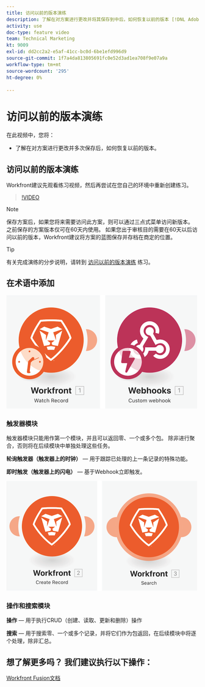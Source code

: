 ```yaml
---
title: 访问以前的版本演练
description: 了解在对方案进行更改并将其保存到中后，如何恢复以前的版本 [!DNL Adobe Workfront Fusion].
activity: use
doc-type: feature video
team: Technical Marketing
kt: 9009
exl-id: dd2cc2a2-e5af-41cc-bc0d-6be1efd996d9
source-git-commit: 1f7a4da813805691fc0e52d3ad1ea708f9e07a9a
workflow-type: tm+mt
source-wordcount: '295'
ht-degree: 0%

---
```


# 访问以前的版本演练

在此视频中，您将：

* 了解在对方案进行更改并多次保存后，如何恢复以前的版本。

## 访问以前的版本演练

Workfront建议先观看练习视频，然后再尝试在您自己的环境中重新创建练习。

>[!VIDEO](https://video.tv.adobe.com/v/335268/?quality=12)

>[!NOTE]
>
>保存方案后，如果您将来需要访问此方案，则可以通过三点式菜单访问新版本。 之前保存的方案版本仅可在60天内使用。 如果您出于审核目的需要在60天以后访问以前的版本，Workfront建议将方案的蓝图保存并存档在商定的位置。

>[!TIP]
>
>有关完成演练的分步说明，请转到 [访问以前的版本演练](https://experienceleague.adobe.com/docs/workfront-learn/tutorials-workfront/fusion/exercises/access-previous-versions.html?lang=en) 练习。

## 在术语中添加

![手表记录和自定义Webhook模块的图像](assets/understand-the-basics-3.png)

### 触发器模块

触发器模块只能用作第一个模块，并且可以返回零、一个或多个包。 除非进行聚合，否则将在后续模块中单独处理这些任务。

**轮询触发器（触发器上的时钟）** — 用于跟踪已处理的上一条记录的特殊功能。

**即时触发（触发器上的闪电）** — 基于Webhook立即触发。

![创建记录和搜索模块的图像](assets/understand-the-basics-4.png)

### 操作和搜索模块

**操作** — 用于执行CRUD（创建、读取、更新和删除）操作

**搜索** — 用于搜索零、一个或多个记录，并将它们作为包返回，在后续模块中将逐个处理，除非汇总。

## 想了解更多吗？ 我们建议执行以下操作：

[Workfront Fusion文档](https://experienceleague.adobe.com/docs/workfront/using/adobe-workfront-fusion/workfront-fusion-2.html?lang=en)
